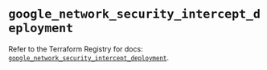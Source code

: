# `google_network_security_intercept_deployment`

Refer to the Terraform Registry for docs: [`google_network_security_intercept_deployment`](https://registry.terraform.io/providers/hashicorp/google-beta/6.40.0/docs/resources/google_network_security_intercept_deployment).
